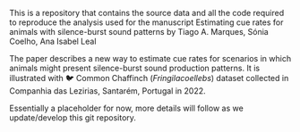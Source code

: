 This is a repository that contains the source data and all the code required to reproduce the analysis used for the manuscript Estimating cue rates for animals with silence-burst sound patterns by 
Tiago A. Marques, Sónia Coelho, Ana Isabel Leal


The paper describes a new way to estimate cue rates for scenarios in which animals might present silence-burst sound production patterns. It is illustrated with :bird: Common Chaffinch ($Fringila coellebs$) dataset collected in Companhia das Lezirias, Santarém, Portugal in 2022.

Essentially a placeholder for now, more details will follow as we update/develop this git repository.